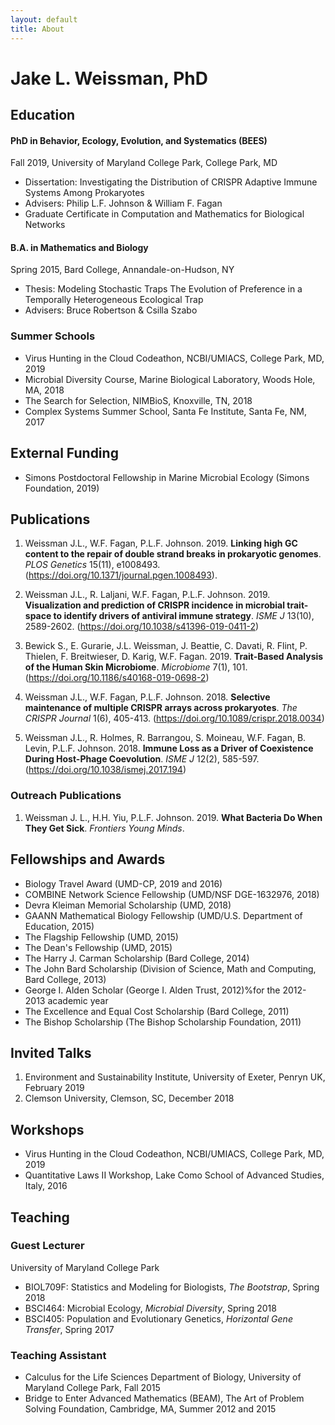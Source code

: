 ```yaml
---
layout: default
title: About
---
```

# Jake L. Weissman, PhD

## Education

#### PhD in Behavior, Ecology, Evolution, and Systematics (BEES)
Fall 2019, University of Maryland College Park, College Park, MD

- Dissertation: Investigating the Distribution of CRISPR Adaptive Immune Systems Among Prokaryotes
- Advisers: Philip L.F. Johnson & William F. Fagan
- Graduate Certificate in Computation and Mathematics for Biological Networks

#### B.A. in Mathematics and Biology  
Spring 2015, Bard College, Annandale-on-Hudson, NY

- Thesis: Modeling Stochastic Traps The Evolution of Preference in a Temporally Heterogeneous Ecological Trap
- Advisers: Bruce Robertson & Csilla Szabo
 
### Summer Schools
- Virus Hunting in the Cloud Codeathon, NCBI/UMIACS, College Park, MD, 2019
- Microbial Diversity Course, Marine Biological Laboratory, Woods Hole, MA, 2018
- The Search for Selection, NIMBioS, Knoxville, TN, 2018
- Complex Systems Summer School, Santa Fe Institute, Santa Fe, NM, 2017
 
## External Funding
- Simons Postdoctoral Fellowship in Marine Microbial Ecology (Simons Foundation, 2019)

## Publications
 
1. Weissman J.L., W.F. Fagan, P.L.F. Johnson. 2019. **Linking high GC content to the repair of double strand breaks in prokaryotic genomes**. *PLOS Genetics* 15(11), e1008493. (https://doi.org/10.1371/journal.pgen.1008493).
 
2. Weissman J.L., R. Laljani, W.F. Fagan, P.L.F. Johnson. 2019. **Visualization and prediction of CRISPR incidence in microbial trait-space to identify drivers of antiviral immune strategy**. *ISME J* 13(10), 2589-2602. (https://doi.org/10.1038/s41396-019-0411-2)
 
3. Bewick S., E. Gurarie, J.L. Weissman, J. Beattie, C. Davati, R. Flint, P. Thielen, F. Breitwieser, D. Karig, W.F. Fagan. 2019. **Trait-Based Analysis of the Human Skin Microbiome**. *Microbiome* 7(1), 101. (https://doi.org/10.1186/s40168-019-0698-2)

4. Weissman J.L., W.F. Fagan, P.L.F. Johnson. 2018. **Selective maintenance of multiple CRISPR arrays across prokaryotes**. *The CRISPR Journal* 1(6), 405-413. (https://doi.org/10.1089/crispr.2018.0034) 
 
5. Weissman J.L., R. Holmes, R. Barrangou, S. Moineau, W.F. Fagan, B. Levin, P.L.F. Johnson. 2018. **Immune Loss as a Driver of Coexistence During Host-Phage Coevolution**. *ISME J* 12(2), 585-597. (https://doi.org/10.1038/ismej.2017.194)
 
### Outreach Publications

1. Weissman J. L., H.H. Yiu, P.L.F. Johnson. 2019. **What Bacteria Do When They Get Sick**. *Frontiers Young Minds*.

## Fellowships and Awards
- Biology Travel Award (UMD-CP, 2019 and 2016)
- COMBINE Network Science Fellowship (UMD/NSF DGE-1632976, 2018)
- Devra Kleiman Memorial Scholarship (UMD, 2018)
- GAANN Mathematical Biology Fellowship (UMD/U.S. Department of Education, 2015)
- The Flagship Fellowship (UMD, 2015)
- The Dean's Fellowship (UMD, 2015)
- The Harry J. Carman Scholarship (Bard College, 2014)
- The John Bard Scholarship (Division of Science, Math and Computing, Bard College, 2013)
- George I. Alden Scholar (George I. Alden Trust, 2012)%for the 2012-2013 academic year 
- The Excellence and Equal Cost Scholarship (Bard College, 2011) 
- The Bishop Scholarship (The Bishop Scholarship Foundation, 2011)

## Invited Talks
1. Environment and Sustainability Institute, University of Exeter, Penryn
UK, February 2019
2. Clemson University, Clemson, SC, December 2018

## Workshops
- Virus Hunting in the Cloud Codeathon, NCBI/UMIACS, College Park, MD, 2019
- Quantitative Laws II Workshop, Lake Como School of Advanced Studies, Italy, 2016  

## Teaching

### Guest Lecturer 
University of Maryland College Park

- BIOL709F: Statistics and Modeling for Biologists, *The Bootstrap*, Spring 2018
- BSCI464: Microbial Ecology, *Microbial Diversity*, Spring 2018 
- BSCI405: Population and Evolutionary Genetics, *Horizontal Gene Transfer*, Spring 2017


### Teaching Assistant
- Calculus for the Life Sciences Department of Biology, University of Maryland College Park, Fall 2015
- Bridge to Enter Advanced Mathematics (BEAM), The Art of Problem Solving Foundation, Cambridge, MA, Summer 2012 and 2015